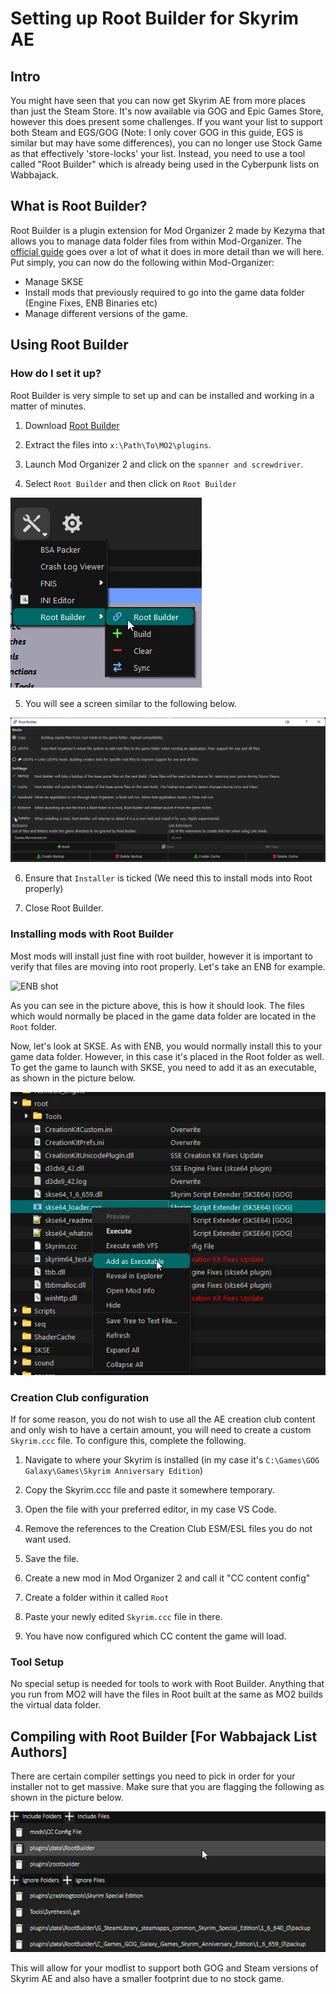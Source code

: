 # Setting up Root Builder for Skyrim AE

## Intro

You might have seen that you can now get Skyrim AE from more places than just the Steam Store. It's now available via GOG and Epic Games Store, however this does present some challenges. If you want your list to support both Steam and EGS/GOG (Note: I only cover GOG in this guide, EGS is similar but may have some differences), you can no longer use Stock Game as that effectively 'store-locks' your list. Instead, you need to use a tool called "Root Builder" which is already being used in the Cyberpunk lists on Wabbajack.

## What is Root Builder?

Root Builder is a plugin extension for Mod Organizer 2 made by Kezyma that allows you to manage data folder files from within Mod-Organizer. The [official guide](https://kezyma.github.io/?p=rootbuilder) goes over a lot of what it does in more detail than we will here. Put simply, you can now do the following within Mod-Organizer:

- Manage SKSE
- Install mods that previously required to go into the game data folder (Engine Fixes, ENB Binaries etc)
- Manage different versions of the game.

## Using Root Builder

### How do I set it up?

Root Builder is very simple to set up and can be installed and working in a matter of minutes.

1. Download [Root Builder](https://www.nexusmods.com/skyrimspecialedition/mods/31720) 

2. Extract the files into `x:\Path\To\MO2\plugins`.

3. Launch Mod Organizer 2 and click on the `spanner and screwdriver`.

4. Select `Root Builder` and then click on `Root Builder`

![Selecting Root Builder in mo2](https://raw.githubusercontent.com/The-Animonculory/Modding-Resources/main/Images/Root%20Builder/RootbuilderMo2Access.webp)

5. You will see a screen similar to the following below.

![Root Builder main screen](https://raw.githubusercontent.com/The-Animonculory/Modding-Resources/main/Images/Root%20Builder/RootbuilderConfig.webp)

6. Ensure that `Installer` is ticked (We need this to install mods into Root properly)

7. Close Root Builder.

### Installing mods with Root Builder

Most mods will install just fine with root builder, however it is important to verify that files are moving into root properly. Let's take an ENB for example. 

![ENB shot](https://raw.githubusercontent.com/The-Animonculory/ADT/main/.github/ENBRootBuild.webp)

As you can see in the picture above, this is how it should look. The files which would normally be placed in the game data folder are located in the `Root` folder. 

Now, let's look at SKSE. As with ENB, you would normally install this to your game data folder. However, in this case it's placed in the Root folder as well. To get the game to launch with SKSE, you need to add it as an executable, as shown in the picture below.

![Adding SKSE as an exe](https://raw.githubusercontent.com/The-Animonculory/Modding-Resources/main/Images/Root%20Builder/SkseAddEXERoot.webp)

### Creation Club configuration

If for some reason, you do not wish to use all the AE creation club content and only wish to have a certain amount, you will need to create a custom `Skyrim.ccc` file. To configure this, complete the following.

1. Navigate to where your Skyrim is installed (in my case it's `C:\Games\GOG Galaxy\Games\Skyrim Anniversary Edition`)

2. Copy the Skyrim.ccc file and paste it somewhere temporary.

3. Open the file with your preferred editor, in my case VS Code.

4. Remove the references to the Creation Club ESM/ESL files you do not want used.

5. Save the file.

6. Create a new mod in Mod Organizer 2 and call it "CC content config"

7. Create a folder within it called `Root`

8. Paste your newly edited `Skyrim.ccc` file in there.

9. You have now configured which CC content the game will load.

### Tool Setup

No special setup is needed for tools to work with Root Builder. Anything that you run from MO2 will have the files in Root built at the same as MO2 builds the virtual data folder.

## Compiling with Root Builder [For Wabbajack List Authors]

There are certain compiler settings you need to pick in order for your installer not to get massive. Make sure that you are flagging the following as shown in the picture below.

![WJ flagging compilation settings](https://raw.githubusercontent.com/The-Animonculory/Modding-Resources/main/Images/Root%20Builder/WJ3CompSets.webp)

This will allow for your modlist to support both GOG and Steam versions of Skyrim AE and also have a smaller footprint due to no stock game.
